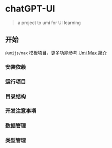 # chatGPT-UI

> a project to umi for UI learning


## 开始

`@umijs/max` 模板项目，更多功能参考 [Umi Max 简介](https://umijs.org/docs/max/introduce)

### 安装依赖

### 运行项目

### 目录结构


### 开发注意事项

### 数据管理

### 类型管理